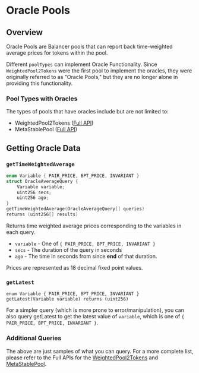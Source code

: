 # Oracle Pools

## Overview

Oracle Pools are Balancer pools that can report back time-weighted average prices for tokens within the pool.&#x20;

Different `poolTypes` can implement Oracle Functionality. Since `WeightedPool2Tokens` were the first pool to implement the oracles, they were originally referred to as "Oracle Pools," but they are no longer alone in providing this functionality.

### Pool Types with Oracles

The types of pools that have oracles include but are not limited to:

* WeightedPool2Tokens ([Full API](../../references/contracts/apis/pools/weightedpool2tokens.md))
* MetaStablePool ([Full API](../../references/contracts/apis/pools/metastablepools.md))

## Getting Oracle Data

### `getTimeWeightedAverage`

```cpp
enum Variable { PAIR_PRICE, BPT_PRICE, INVARIANT }
struct OracleAverageQuery {
    Variable variable;
    uint256 secs;
    uint256 ago;
}
getTimeWeightedAverage(OracleAverageQuery[] queries) 
returns (uint256[] results)
```

Returns time weighted average prices corresponding to the variables in each query.

* `variable` - One of `{ PAIR_PRICE, BPT_PRICE, INVARIANT }`
* `secs` - The duration of the query in seconds
* `ago` - The time in seconds from since **end** of that duration.&#x20;

Prices are represented as 18 decimal fixed point values.

### `getLatest`

```
enum Variable { PAIR_PRICE, BPT_PRICE, INVARIANT }
getLatest(Variable variable) returns (uint256)
```

For a simpler query (which is more prone to error/manipulation), you can also query getLatest to get the latest value of `variable`, which is one of `{ PAIR_PRICE, BPT_PRICE, INVARIANT }`.

### Additional Queries

The above are just samples of what you can query. For a more complete list, please refer to the Full APIs for the [WeightedPool2Tokens](../../references/contracts/apis/pools/weightedpool2tokens.md) and [MetaStablePool](../../references/contracts/apis/pools/metastablepools.md).&#x20;
